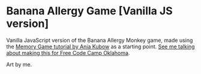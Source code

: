 # Banana Allergy Game [Vanilla JS version]

Vanilla JavaScript version of the Banana Allergy Monkey game, made using the [Memory Game tutorial by Ania Kubow](https://github.com/kubowania/memory-game) as a starting point. [See me talking about making this for Free Code Camp Oklahoma](https://youtu.be/RLmjk2v9O5I).

Art by me.
